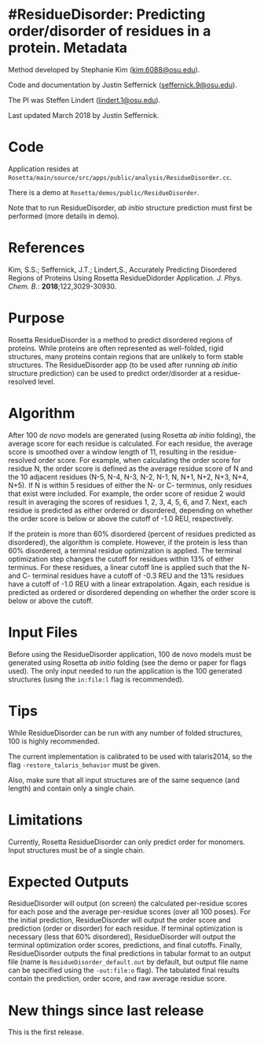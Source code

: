 #ResidueDisorder: Predicting order/disorder of residues in a protein.
Metadata
========
Method developed by Stephanie Kim (kim.6088@osu.edu).

Code and documentation by Justin Seffernick (seffernick.9@osu.edu).

The PI was Steffen Lindert (lindert.1@osu.edu).

Last updated March 2018 by Justin Seffernick. 

Code
====

Application resides at `Rosetta/main/source/src/apps/public/analysis/ResidueDisorder.cc`.

There is a demo at `Rosetta/demos/public/ResidueDisorder`.

Note that to run ResidueDisorder, _ab initio_ structure prediction must first be performed (more details in demo).

References
==========
Kim, S.S.; Seffernick, J.T.; Lindert,S., Accurately Predicting Disordered Regions of Proteins Using Rosetta ResidueDidorder Application. _J. Phys. Chem. B._: **2018**;122,3029-30930.

Purpose
=======

Rosetta ResidueDisorder is a method to predict disordered regions of proteins. While proteins are often represented as well-folded, rigid structures, many proteins contain regions that are unlikely to form stable structures. The ResidueDisorder app (to be used after running _ab initio_ structure prediction) can be used to predict order/disorder at a residue-resolved level.

Algorithm
=========

After 100 _de novo_ models are generated (using Rosetta _ab initio_ folding), the average score for each residue is calculated. For each residue, the average score is smoothed over a window length of 11, resulting in the residue-resolved order score. For example, when calculating the order score for residue N, the order score is defined as the average residue score of N and the 10 adjacent residues (N-5, N-4, N-3, N-2, N-1, N, N+1, N+2, N+3, N+4, N+5). If N is within 5 residues of either the N- or C- terminus, only residues that exist were included. For example, the order score of residue 2 would result in averaging the scores of residues 1, 2, 3, 4, 5, 6, and 7. Next, each residue is predicted as either ordered or disordered, depending on whether the order score is below or above the cutoff of -1.0 REU, respectively.

If the protein is more than 60% disordered (percent of residues predicted as disordered), the algorithm is complete. However, if the protein is less than 60% disordered, a terminal residue optimization is applied. The terminal optimization step changes the cutoff for residues within 13% of either terminus. For these residues, a linear cutoff line is applied such that the N- and C- terminal residues have a cutoff of -0.3 REU and the 13% residues have a cutoff of -1.0 REU with a linear extrapolation. Again, each residue is predicted as ordered or disordered depending on whether the order score is below or above the cutoff.

Input Files
===========

Before using the ResidueDisorder application, 100 de novo models must be generated using Rosetta _ab initio_ folding (see the demo or paper for flags used). The only input needed to run the application is the 100 generated structures (using the `in:file:l` flag is recommended).

Tips
====

While ResidueDisorder can be run with any number of folded structures, 100 is highly recommended. 

The current implementation is calibrated to be used with talaris2014, so the flag `-restore_talaris_behavior` must be given.

Also, make sure that all input structures are of the same sequence (and length) and contain only a single chain.

Limitations
===========

Currently, Rosetta ResidueDisorder can only predict order for monomers. Input structures must be of a single chain.

Expected Outputs
================

ResidueDisorder will output (on screen) the calculated per-residue scores for each pose and the average per-residue scores (over all 100 poses). For the initial prediction, ResidueDisorder will output the order score and prediction (order or disorder) for each residue. If terminal optimization is necessary (less that 60% disordered), ResidueDisorder will output the terminal optimization order scores, predictions, and final cutoffs. Finally, ResidueDisorder outputs the final predictions in tabular format to an output file (name is `ResidueDisorder_default.out` by default, but output file name can be specified using the `-out:file:o` flag). The tabulated final results contain the prediction, order score, and raw average residue score.

New things since last release
=============================

This is the first release.


